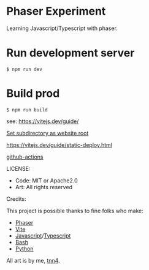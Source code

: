 # Phaser Experiment

Learning Javascript/Typescript with phaser.


# Run development server
`$ npm run dev`

# Build prod
`$ npm run build`

see: https://vitejs.dev/guide/

[Set subdirectory as website root](https://stackoverflow.com/questions/36782467/set-subdirectory-as-website-root-on-github-pages)

https://vitejs.dev/guide/static-deploy.html

[github-actions](https://github.com/sitek94/vite-deploy-demo)

LICENSE:
- Code: MIT or Apache2.0
- Art: All rights reserved

Credits:

This project is possible thanks to fine folks who make:
- [Phaser](https://phaser.io/)
- [Vite](https://vitejs.dev/)
- [Javascript](https://developer.mozilla.org/en-US/docs/Web/JavaScript)/[Typescript](https://www.typescriptlang.org/)
- [Bash](https://www.gnu.org/software/bash/)
- [Python](https://www.python.org/)

All art is by me, [tnn4](https://github.com/tnn4).